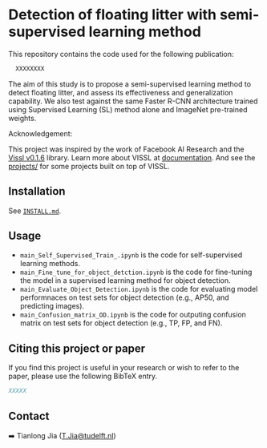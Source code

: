 # Detection of floating litter with semi-supervised learning method

This repository contains the code used for the following publication:
```bash
  XXXXXXXX
```

The aim of this study is to propose a semi-supervised learning method to detect floating litter, and assess its effectiveness and generalization capability. We also test against the same Faster R-CNN architecture trained using Supervised Learning (SL) method alone and ImageNet pre-trained weights. 

Acknowledgement:

This project was inspired by the work of Facebook AI Research and the [Vissl v0.1.6](https://github.com/facebookresearch/vissl) library. 
Learn more about VISSL at [documentation](https://vissl.readthedocs.io). And see the [projects/](projects/) for some projects built on top of VISSL.

## Installation

See [`INSTALL.md`](./INSTALL.md).

## Usage

-  `main_Self_Supervised_Train_.ipynb` is the code for self-supervised learning methods.
- `main_Fine_tune_for_object_detction.ipynb` is the code for fine-tuning the model in a supervised learning method for object detection.
-  `main_Evaluate_Object_Detection.ipynb` is the code for evaluating model performnaces on test sets for object detection (e.g., AP50, and predicting images).
-  `main_Confusion_matrix_OD.ipynb` is the code for outputing confusion matrix on test sets for object detection (e.g., TP, FP, and FN).


## Citing this project or paper

If you find this project is useful in your research or wish to refer to the paper, please use the following BibTeX entry.

```BibTeX
XXXXX
```

## Contact

➡️ Tianlong Jia ([T.Jia@tudelft.nl](mailto:T.Jia@tudelft.nl))
